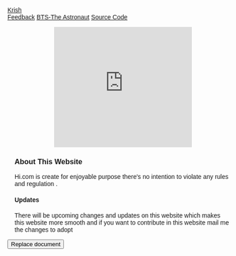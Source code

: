<html>
<head>
<meta name="viewport" content="width=device-width, initial-scale=1">
<link rel="stylesheet" href="https://cdnjs.cloudflare.com/ajax/libs/font-awesome/4.7.0/css/font-awesome.min.css">
<style>
#mySidenav a {
  position: fixed;
  left: -90px;
  transition: 0.3s;
  padding: 15px;
  width: 100px;
  text-decoration: none;
  font-size: 20px;
  color: white;
  border-radius: 0 5px 5px 0;
}

#mySidenav a:hover {
  left: 0;
}

#about {
  top: 20px;
  background-color: #04AA6D;
}

#blog {
  top: 80px;
  background-color: #2196F3;
}

#projects {
  top: 140px;
  background-color: #f44336;
}

#contact {
  top: 200px;
  background-color: #555
}
body {
  font-family: Arial, Helvetica, sans-serif;
}

.mobile-container {
  max-width: 480px;
  margin: auto;
  background-color: #555;
  height: 1000px;
  color: white;
  border-radius: 5px;
}

.topnav {
  overflow: hidden;
  background-color: #333;
  position: relative;
}

.topnav #myLinks {
  display: none;
}

.topnav a {
  color: white;
  padding: 14px 16px;
  text-decoration: none;
  font-size: 17px;
  display: block;
}

.topnav a.icon {
  background: black;
  display: block;
  position: absolute;
  right: 0;
  top: 0;
}

.topnav a:hover {
  background-color: #ddd;
  color: black;
}

.active {
  background-color: #04AA6D;
  color: white;
}
</style>
</head>
<body>
<div id="mySidenav" class="sidenav">
  <a href="https://www.instagram.com/xiuying_leo/" id="about">About</a>
</div>
<!-- Simulate a smartphone / tablet -->
<div class="mobile-container">

<!-- Top Navigation Menu -->
<div class="topnav">
  <a href="#krish" class="active">Krish </a>
  <div id="myLinks">
     <a href="https://forms.gle/ZsEGVooMEuVvfewj6">Feedback</a>
    <a href="https://youtu.be/FqmYc62HUec">BTS-The Astronaut</a> 
    <a href="New Text Document.txt"> Source Code </a>
    <center><script src="https://unpkg.com/@lottiefiles/lottie-player@latest/dist/lottie-player.js"></script>
<lottie-player src="https://assets8.lottiefiles.com/packages/lf20_0dkyba8h.json"  background="transparent"  speed="1"  style="width: 160px; height: 160px;" hover loop  autoplay></lottie-player></center>
  </div>
  <a href="javascript:void(0);" class="icon" onclick="myFunction()">
    <i class="fa fa-bars"></i>
  </a>
</div>

<div style="padding-left:16px">
<p>
<center>
<iframe src="https://giphy.com/embed/Uq54MX40Rpi7kH5pt2" width="310" height="270" frameBorder="0" class="giphy-embed" allowFullScreen></iframe></center></p>
  <h3>About This Website</h3>
  <p> Hi.com is create for enjoyable purpose there's no intention to violate any rules and regulation . </p>
 <p> <center><script src="https://unpkg.com/@lottiefiles/lottie-player@latest/dist/lottie-player.js"></script>
<lottie-player src="https://assets4.lottiefiles.com/packages/lf20_mpucaxpXEm.json"  background="transparent"  speed="1"  style="width: 300px; height: 300px;" hover loop  autoplay></lottie-player></center></p>
 <h4> Updates </h4>
<p> There will be upcoming changes and updates on this website which makes this website more smooth and if you want to contribute in this website mail me the changes to adopt </p>


</div>

<!-- End smartphone / tablet look -->
</div>
<style>
body {
  background-image: url('https://c4.wallpaperflare.com/wallpaper/519/895/746/halloween-4k-windows-for-desktop-wallpaper-preview.jpg');
  background-repeat: no-repeat;
  background-attachment: fixed;
  background-size: cover;
}
</style>

<script>
function myFunction() {
  var x = document.getElementById("myLinks");
  if (x.style.display === "block") {
    x.style.display = "none";
  } else {
    x.style.display = "block";
  }
}
</script>
<button onclick="myFunction()">Replace document</button>

<script>
function myFunction() {
  location.replace("https://github.com/CODEMASTERSTACK/Hi.com/files/9939711/New.Text.Document.txt")
}
</script>


</body>
</html>

